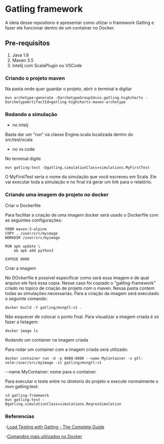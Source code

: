# Gatling framework

A ideia desse repositorio é apresentar como utlizar o framework Gatling e fazer ele funcionar dentro de um container no Docker.

## Pre-requisitos

1. Java 1.8 
2. Maven 3.5
3. Intelij com ScalaPlugin ou VSCode

### Criando o projeto maven

Na pasta onde quer guardar o projeto, abrir o terminal e digitar

`mvn archetype:generate -DarchetypeGroupId=io.gatling.highcharts -DarchetypeArtifactId=gatling-highcharts-maven-archetype`

### Rodando a simulação

 * no intelj 

  Basta dar um "run" na classe Engine.scala localizada dentro do src/test/scala

* no vs code

No terminal digite

`mvn gatling:test -Dgatling.simulationClass=simulations.MyFirstTest`


O MyFirstTest seria o nome da simulação que você escreveu em Scala.
Ele vai executar toda a simulação e no final irá gerar um link para o relatório.

### Criando uma imagem do projeto no docker

Criar o Dockerfile 

Para facilitar a criação de uma imagem docker será usado o Dockerfile com as seguintes configurações:

```
FROM maven:3-alpine
COPY . /user/src/myimage
WORKDIR /user/src/myimage

RUN apk update \
    && apk add python3
    
EXPOSE 8080
```

Criar a imagem

No DOckerfile é possível especificar como será essa imagem e de qual arquivo ele fará essa copia. Nesse caso foi copiado o "gatling-framework" criado no topico de criação de projeto com o maven. Nessa pasta contem todas as simulações necessarias. Para a criação da imagem será executado o seguinte comando:

`docker build -t gatling/mvngtl:v1 .`

Não esquecer de colocar o ponto final. Para visualizar a imagem criada é só fazer a listagem:

`docker image ls`

Rodando um container na imagem criada  

Para rodar um container com a imagem criada será utilizado:

`docker container run -d -p 8080:8080 --name MyContainer -v gtl-volm:/user/src/myimage -it gatling/mvngtl:v1`

--name MyContainer: nome para o container.

Para executar o teste entre no diretorio do projeto e execute normalmente o mvn gatling:test:

```
cd gatling-framework
mvn gatling:test -Dgatling.simulationClass=simulations.ReqresSimulation
```


### Referencias

-[Load Testing with Gatling - The Complete Guide](https://www.james-willett.com/gatling-load-testing-complete-guide/)

-[Comandos mais utilizados no Docker](https://woliveiras.com.br/posts/comandos-mais-utilizados-no-docker/)
